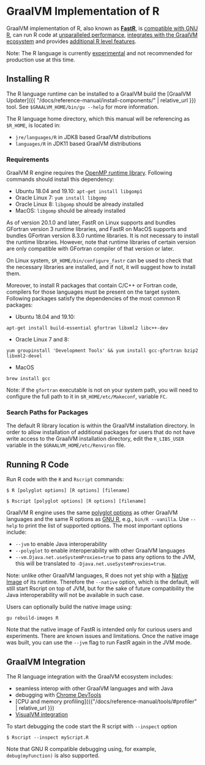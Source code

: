 # GraalVM Implementation of R

GraalVM implementation of R, also known as **[FastR](https://github.com/oracle/fastr)**, is [compatible with GNU R](1.r-compatibility.md),
can run R code at [unparalleled performance](2.performance.md), [integrates with the GraalVM ecosystem](3.interop.md)
and provides [additional R level features](3.interop.md).

Note: The R language is currently [experimental](https://docs.oracle.com/en/graalvm/enterprise/20/guide/overview/license/licensing-information.html) and not recommended for production use at this time.

## Installing R

The R language runtime can be installed to a GraalVM build the [GraalVM Updater]({{ "/docs/reference-manual/install-components/" | relative_url }}) tool.
See `$GRAALVM_HOME/bin/gu --help` for more information.

The R language home directory, which this manual will be referencing as `$R_HOME`,
is located in:
* `jre/languages/R` in JDK8 based GraalVM distributions
* `languages/R` in JDK11 based GraalVM distributions

### Requirements
GraalVM R engine requires the [OpenMP runtime library](https://www.openmprtl.org/).
Following commands should install this dependency:

* Ubuntu 18.04 and 19.10: `apt-get install libgomp1`
* Oracle Linux 7: `yum install libgomp`
* Oracle Linux 8: `libgomp` should be already installed
* MacOS: `libgomp` should be already installed

As of version 20.1.0 and later, FastR on Linux supports and bundles GFortran version 3
runtime libraries, and FastR on MacOS supports and bundles GFortran version 8.3.0
runtime libraries. It is not necessary to install the runtime libraries. However,
note that runtime libraries of certain version are only compatible with GFortran
compiler of that version or later.

On Linux system, `$R_HOME/bin/configure_fastr` can be used to check that the
necessary libraries are installed, and if not, it will suggest how to install them.

Moreover, to install R packages that contain C/C++ or Fortran code, compilers
for those languages must be present on the target system. Following packages
satisfy the dependencies of the most common R packages:

* Ubuntu 18.04 and 19.10:
```
apt-get install build-essential gfortran libxml2 libc++-dev
```
* Oracle Linux 7 and 8:
```
yum groupinstall 'Development Tools' && yum install gcc-gfortran bzip2 libxml2-devel
```
* MacOS
```
brew install gcc
```

Note: if the `gfortran` executable is not on your system path, you will need to configure
the full path to it in `$R_HOME/etc/Makeconf`, variable `FC`.

### Search Paths for Packages
The default R library location is within the GraalVM installation directory.
In order to allow installation of additional packages for users that
do not have write access to the GraalVM installation directory,
edit the `R_LIBS_USER` variable in the `$GRAALVM_HOME/etc/Renviron` file.

## Running R Code

Run R code with the `R` and `Rscript` commands:
```shell
$ R [polyglot options] [R options] [filename]
```
```shell
$ Rscript [polyglot options] [R options] [filename]
```

GraalVM R engine uses the same [polyglot options](http://graalvm.org/docs/reference-manual/polyglot/#polyglot-options) as other GraalVM languages and the same R options as [GNU R](https://cran.r-project.org/doc/manuals/r-release/R-intro.html#Invoking-R-from-the-command-line), e.g., `bin/R --vanilla`.
Use `--help` to print the list of supported options. The most important options include:
  - `--jvm` to enable Java interoperability
  - `--polyglot` to enable interoperability with other GraalVM languages
  - `--vm.Djava.net.useSystemProxies=true` to pass any options to the JVM, this will be translated to `-Djava.net.useSystemProxies=true`.

Note: unlike other GraalVM languages, R does not yet ship with a
[Native Image](http://graalvm.org/docs/reference-manual/aot-compilation/) of its runtime.
Therefore the `--native` option, which is the default, will still start Rscript on top of JVM,
but for the sake of future compatibility the Java interoperability will not be available in such case.

Users can optionally build the native image using:
```shell
gu rebuild-images R
```
Note that the native image of FastR is intended only for curious users and experiments.
There are known issues and limitations. Once the native image was built, you can use
the `--jvm` flag to run FastR again in the JVM mode.

## GraalVM Integration

The R language integration with the GraalVM ecosystem includes:
   - seamless interop with other GraalVM languages and with Java
   - debugging with [Chrome DevTools](http://graalvm.org/docs/reference-manual/tools/#debugger)
   - [CPU and memory profiling]({{"/docs/reference-manual/tools/#profiler" | relative_url }})
   - [VisualVM integration](http://graalvm.org/docs/reference-manual/tools/#heap-viewer)

To start debugging the code start the R script with `--inspect` option
```shell
$ Rscript --inspect myScript.R
```
Note that GNU R compatible debugging using, for example, `debug(myFunction)` is also supported.
